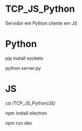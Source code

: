 # TCP_JS_Python
Servidor em Python cliente em JS

# Python
pip install sockets

python server.py

# JS
cd /TCP_JS_Python/JS/

npm install electron

npm run dev
